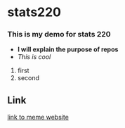 # stats220
### This is my demo for stats 220
* __I will explain the purpose of repos__
* _This is cool_

1. first
2. second

## Link
[link to meme website](https://www.google.com/url?sa=i&url=https%3A%2F%2Fknowyourmeme.com%2Fmemes%2Fhuh-cat&psig=AOvVaw3xciAmUvS9KfFZppYFcZH7&ust=1710330860304000&source=images&cd=vfe&opi=89978449&ved=0CBUQjhxqFwoTCPCLiZDV7oQDFQAAAAAdAAAAABAD)

